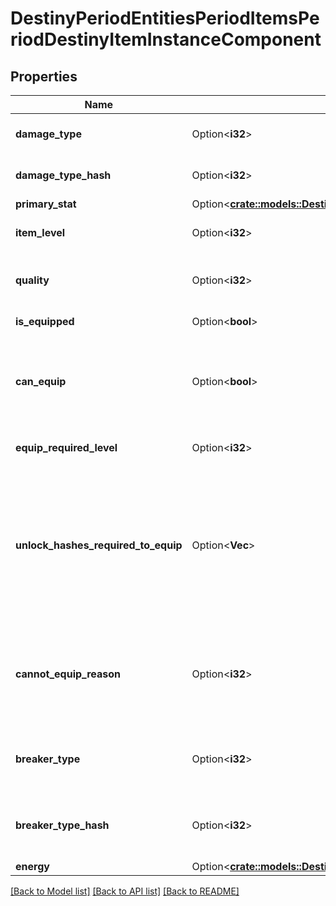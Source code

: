 # DestinyPeriodEntitiesPeriodItemsPeriodDestinyItemInstanceComponent

## Properties

Name | Type | Description | Notes
------------ | ------------- | ------------- | -------------
**damage_type** | Option<**i32**> | If the item has a damage type, this is the item's current damage type. | [optional]
**damage_type_hash** | Option<**i32**> | The current damage type's hash, so you can look up localized info and icons for it. | [optional]
**primary_stat** | Option<[**crate::models::DestinyEntitiesItemsDestinyItemInstanceComponentPrimaryStat**](Destiny_Entities_Items_DestinyItemInstanceComponent_primaryStat.md)> |  | [optional]
**item_level** | Option<**i32**> | The Item's \"Level\" has the most significant bearing on its stats, such as Light and Power. | [optional]
**quality** | Option<**i32**> | The \"Quality\" of the item has a lesser - but still impactful - bearing on stats like Light and Power. | [optional]
**is_equipped** | Option<**bool**> | Is the item currently equipped on the given character? | [optional]
**can_equip** | Option<**bool**> | If this is an equippable item, you can check it here. There are permanent as well as transitory reasons why an item might not be able to be equipped: check cannotEquipReason for details. | [optional]
**equip_required_level** | Option<**i32**> | If the item cannot be equipped until you reach a certain level, that level will be reflected here. | [optional]
**unlock_hashes_required_to_equip** | Option<**Vec<i32>**> | Sometimes, there are limitations to equipping that are represented by character-level flags called \"unlocks\".  This is a list of flags that they need in order to equip the item that the character has not met. Use these to look up the descriptions to show in your UI by looking up the relevant DestinyUnlockDefinitions for the hashes. | [optional]
**cannot_equip_reason** | Option<**i32**> | If you cannot equip the item, this is a flags enum that enumerates all of the reasons why you couldn't equip the item. You may need to refine your UI further by using unlockHashesRequiredToEquip and equipRequiredLevel. | [optional]
**breaker_type** | Option<**i32**> | If populated, this item has a breaker type corresponding to the given value. See DestinyBreakerTypeDefinition for more details. | [optional]
**breaker_type_hash** | Option<**i32**> | If populated, this is the hash identifier for the item's breaker type. See DestinyBreakerTypeDefinition for more details. | [optional]
**energy** | Option<[**crate::models::DestinyEntitiesItemsDestinyItemInstanceComponentEnergy**](Destiny_Entities_Items_DestinyItemInstanceComponent_energy.md)> |  | [optional]

[[Back to Model list]](../README.md#documentation-for-models) [[Back to API list]](../README.md#documentation-for-api-endpoints) [[Back to README]](../README.md)


